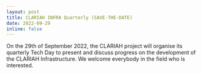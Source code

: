 ```yaml
---
layout: post
title: CLARIAH INFRA Quarterly (SAVE-THE-DATE)
date: 2022-09-29
inline: false
---
```


On the 29th of September 2022, the CLARIAH project will organise its quarterly Tech Day to present and discuss progress on the development of the CLARIAH Infrastructure. We welcome everybody in the field who is interested.
